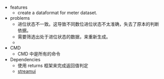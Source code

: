 - features
	- create a dataformat for meter dataset.
- problems
	- 进位状态不一致。这导致不同数位进位状态不太准确，失去了原本的判断依据。
	- 需要筛选出处于进位状态的数据，来重新生成。
	-
- CMD
    - CMD 中是所有的命令
- Dependencies
    - 使用 returns 框架来完成返回值判定
	- [streamui](https://docs.streamlit.io/get-started/tutorials/create-an-app)